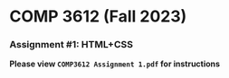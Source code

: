 # COMP 3612 (Fall 2023)
### Assignment #1: HTML+CSS

**Please view `COMP3612 Assignment 1.pdf` for instructions**

  

